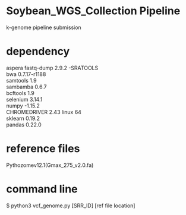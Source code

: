 # Soybean_WGS_Collection Pipeline
k-genome pipeline submission </br>

# dependency

aspera fastq-dump 2.9.2 -SRATOOLS </br>
bwa 0.7.17-r1188 </br>
samtools 1.9 </br>
sambamba 0.6.7 </br>
bcftools 1.9 </br>
selenium 3.14.1 </br>
numpy -1.15.2 </br>
CHROMEDRIVER 2.43 linux 64 </br>
sklearn 0.19.2 </br>
pandas 0.22.0 </br>

# reference files
Pythozomev12.1(Gmax_275_v2.0.fa)

# command line 
$ python3 vcf_genome.py [SRR_ID] [ref file location]
